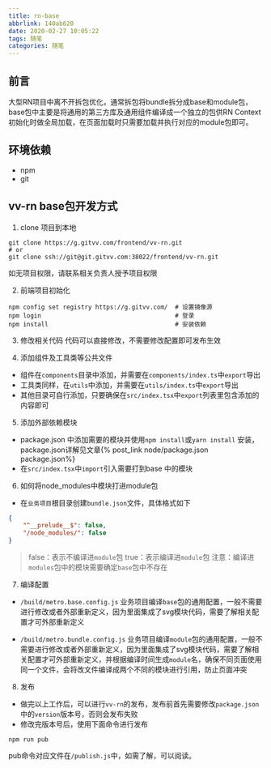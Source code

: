 ```yaml
---
title: rn-base
abbrlink: 140ab620
date: 2020-02-27 10:05:22
tags: 随笔
categories: 随笔
---
```


## 前言
大型RN项目中离不开拆包优化，通常拆包将bundle拆分成base和module包，base包中主要是将通用的第三方库及通用组件编译成一个独立的包供RN Context初始化时做全局加载，在页面加载时只需要加载并执行对应的module包即可。

## 环境依赖
- npm
- git

## vv-rn base包开发方式
1. clone 项目到本地
```shell
git clone https://g.gitvv.com/frontend/vv-rn.git
# or
git clone ssh://git@git.gitvv.com:38022/frontend/vv-rn.git
```
如无项目权限，请联系相关负责人授予项目权限

2. 前端项目初始化
```shell
npm config set registry https://g.gitvv.com/  # 设置镜像源
npm login                                     # 登录
npm install                                   # 安装依赖
```

3. 修改相关代码
代码可以直接修改，不需要修改配置即可发布生效

4. 添加组件及工具类等公共文件
* 组件在`components`目录中添加，并需要在`components/index.ts`中`export`导出
* 工具类同样，在`utils`中添加，并需要在`utils/index.ts`中`export`导出
* 其他目录可自行添加，只要确保在`src/index.tsx`中`export`列表里包含添加的内容即可

5. 添加外部依赖模块
* package.json 中添加需要的模块并使用`npm install`或`yarn install` 安装，package.json详解见文章{% post_link node/package.json package.json%}
* 在`src/index.tsx`中`import`引入需要打到base 中的模块

6. 如何将node_modules中模块打进module包
* 在`业务项目`根目录创建`bundle.json`文件，具体格式如下
```json
{
    "^__prelude__$": false,
    "/node_modules/": false
}
```
>false：表示不编译进`module`包 
>true：表示编译进`module`包
>注意：编译进`modules`包中的模块需要确定`base`包中不存在

7. 编译配置
* `/build/metro.base.config.js`
业务项目编译`base`包的通用配置，一般不需要进行修改或者外部重新定义，因为里面集成了svg模块代码，需要了解相关配置才可外部重新定义

* `/build/metro.bundle.config.js`
业务项目编译`module`包的通用配置，一般不需要进行修改或者外部重新定义，因为里面集成了svg模块代码，需要了解相关配置才可外部重新定义，并根据编译时间生成`module`名，确保不同页面使用同一个文件，会将改文件编译成两个不同的模块进行引用，防止页面冲突

8. 发布
- 做完以上工作后，可以进行`vv-rn`的发布，发布前首先需要修改`package.json`中的`version`版本号，否则会发布失败
- 修改完版本号后，使用下面命令进行发布
```shell
npm run pub
```
pub命令对应文件在`/publish.js`中，如需了解，可以阅读。